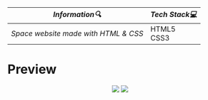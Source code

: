 | **_Information:mag:_**                                                                                                                                                                                                                                                                                   | **_Tech Stack:computer:_**                                                                                                                                                                                                                                                                                                         |
|-----------------------------------------------------------------------------------------------------------------------------------------------------------------------------------------------------------------------------------------------------------------------------------------------------|--------------------------------------------------------------------------------------------------------------------------------------------------------------------------------------------------------------------------------------------------------------------------------------------------------------------------------|
| _Space website made with HTML & CSS_ |HTML5 <br> CSS3|


<h1>Preview</h1>
<div align="center">
<img src="https://user-images.githubusercontent.com/109925130/208246556-fa664a77-977b-4b4b-af04-962bf5503cd8.png">
<img src="https://user-images.githubusercontent.com/109925130/208246559-7ab22e6f-01d7-4537-a6c5-3775d06be6b6.gif">

</div>

